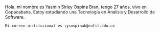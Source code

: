 Hola, mi nombre es Yasmin Sirley Ospina Bran, tengo 27 años, vivo en Copacabana. Estoy estudiando una Tecnología en Analisis y Desarrollo de Software.

    Mi correo institucional es :ysospinab@eafit.edu.co
    